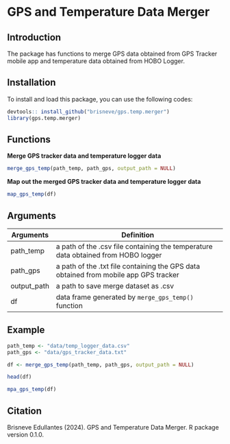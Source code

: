 # GPS and Temperature Data Merger

## Introduction

The package has functions to merge GPS data obtained from GPS Tracker mobile app and temperature data obtained from HOBO Logger.

## Installation

To install and load this package, you can use the following codes:

``` r
devtools:: install_github("brisneve/gps.temp.merger")
library(gps.temp.merger)
```

## Functions

**Merge GPS tracker data and temperature logger data**

``` r
merge_gps_temp(path_temp, path_gps, output_path = NULL)
```

**Map out the merged GPS tracker data and temperature logger data**

``` r
map_gps_temp(df)
```

## Arguments

| Arguments   | Definition                                                                           |
|-----------------|-------------------------------------------------------|
| path_temp   | a path of the .csv file containing the temperature data obtained from HOBO logger    |
| path_gps    | a path of the .txt file containing the GPS data obtained from mobile app GPS tracker |
| output_path | a path to save merge dataset as .csv                                                 |
| df          | data frame generated by `merge_gps_temp()` function                                  |

## Example

``` r
path_temp <- "data/temp_logger_data.csv"
path_gps <- "data/gps_tracker_data.txt"

df <- merge_gps_temp(path_temp, path_gps, output_path = NULL)

head(df)

mpa_gps_temp(df)
```

## Citation

Brisneve Edullantes (2024). GPS and Temperature Data Merger. R package version 0.1.0.
